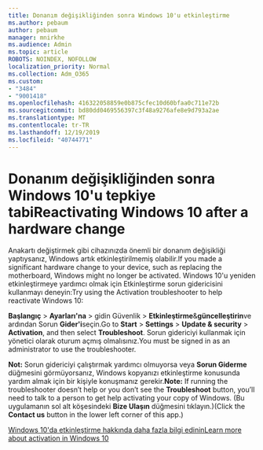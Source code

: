 ```yaml
---
title: Donanım değişikliğinden sonra Windows 10'u etkinleştirme
ms.author: pebaum
author: pebaum
manager: mnirkhe
ms.audience: Admin
ms.topic: article
ROBOTS: NOINDEX, NOFOLLOW
localization_priority: Normal
ms.collection: Adm_O365
ms.custom:
- "3484"
- "9001418"
ms.openlocfilehash: 416322058859e0b875cfec10d60bfaa0c711e72b
ms.sourcegitcommit: bd80dd0469556397c3f48a9276afe8e9d793a2ae
ms.translationtype: MT
ms.contentlocale: tr-TR
ms.lasthandoff: 12/19/2019
ms.locfileid: "40744771"
---
```

# <a name="reactivating-windows-10-after-a-hardware-change"></a><span data-ttu-id="3dc48-102">Donanım değişikliğinden sonra Windows 10'u tepkiye tabi</span><span class="sxs-lookup"><span data-stu-id="3dc48-102">Reactivating Windows 10 after a hardware change</span></span>

<span data-ttu-id="3dc48-103">Anakartı değiştirmek gibi cihazınızda önemli bir donanım değişikliği yaptıysanız, Windows artık etkinleştirilmemiş olabilir.</span><span class="sxs-lookup"><span data-stu-id="3dc48-103">If you made a significant hardware change to your device, such as replacing the motherboard, Windows might no longer be activated.</span></span> <span data-ttu-id="3dc48-104">Windows 10'u yeniden etkinleştirmeye yardımcı olmak için Etkinleştirme sorun gidericisini kullanmayı deneyin:</span><span class="sxs-lookup"><span data-stu-id="3dc48-104">Try using the Activation troubleshooter to help reactivate Windows 10:</span></span>

<span data-ttu-id="3dc48-105">**Başlangıç** > **Ayarları'na** > gidin Güvenlik > **Etkinleştirme**&**güncelleştirin**ve ardından Sorun **Gider'i**seçin.</span><span class="sxs-lookup"><span data-stu-id="3dc48-105">Go to **Start** > **Settings** > **Update & security** > **Activation**, and then select **Troubleshoot**.</span></span> <span data-ttu-id="3dc48-106">Sorun gidericiyi kullanmak için yönetici olarak oturum açmış olmalısınız.</span><span class="sxs-lookup"><span data-stu-id="3dc48-106">You must be signed in as an administrator to use the troubleshooter.</span></span>

<span data-ttu-id="3dc48-107">**Not:** Sorun gidericiyi çalıştırmak yardımcı olmuyorsa veya **Sorun Giderme** düğmesini görmüyorsanız, Windows kopyanızı etkinleştirme konusunda yardım almak için bir kişiyle konuşmanız gerekir.</span><span class="sxs-lookup"><span data-stu-id="3dc48-107">**Note:** If running the troubleshooter doesn’t help or you don’t see the **Troubleshoot** button, you’ll need to talk to a person to get help activating your copy of Windows.</span></span> <span data-ttu-id="3dc48-108">(Bu uygulamanın sol alt köşesindeki **Bize Ulaşın** düğmesini tıklayın.)</span><span class="sxs-lookup"><span data-stu-id="3dc48-108">(Click the **Contact us** button in the lower left corner of this app.)</span></span>

[<span data-ttu-id="3dc48-109">Windows 10'da etkinleştirme hakkında daha fazla bilgi edinin</span><span class="sxs-lookup"><span data-stu-id="3dc48-109">Learn more about activation in Windows 10</span></span>](https://support.microsoft.com/help/12440/windows-10-activate)
